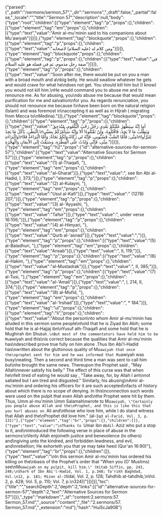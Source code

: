{"parsed":{"_path":"/sermons/sermon_57","_dir":"sermons","_draft":false,"_partial":false,"_locale":"","title":"Sermon 57","description":null,"body":{"type":"root","children":[{"type":"element","tag":"p","props":{},"children":[{"type":"element","tag":"em","props":{},"children":[{"type":"text","value":"Amir al-mu'minin said to his companions about Mu'awiyah"}]}]},{"type":"element","tag":"blockquote","props":{},"children":[{"type":"element","tag":"p","props":{},"children":[{"type":"text","value":"ومن كلام له (عليه السلام) لاصحابه"}]}]},{"type":"element","tag":"blockquote","props":{},"children":[{"type":"element","tag":"p","props":{},"children":[{"type":"text","value":"في صفة رجل مذموم، ثم في فضله هو عليه السلام"}]}]},{"type":"element","tag":"p","props":{},"children":[{"type":"text","value":"Soon after me, there would be put on you a man with a broad mouth and a\nbig belly. He would swallow whatever he gets and would crave for what he\ndoes not get. You should kill him but (I know) you would not kill him.\nHe would command you to abuse me and to renounce me. As for abusing, you\ndo abuse me because that would mean purification for me and salvation\nfor you. As regards renunciation, you should not renounce me because I\nhave been born on the natural religion (Islam) and was foremost in\naccepting it as well as in Hijrah ( migrating from Mecca to\nMedina)."}]},{"type":"element","tag":"blockquote","props":{},"children":[{"type":"element","tag":"p","props":{},"children":[{"type":"text","value":"أما إنِّهُ سِيَظْهَرُ عَلَيْكُمْ بَعْدِي رَجُلٌ رَحْبُ الْبُلْعُومِ، مُنْدَحِقُ الْبَطْنِ، يَأْكُلُ مَا يَجِدُ،\nوَيَطْلُبُ مَا لاَ يَجِدُ، فَاقْتُلُوهُ، وَلَنْ تَقْتُلُوهُ! أَلاَ وَإِنَّهُ سَيَأْمُرُكُمْ بِسَبِّي وَالْبَرَاءَةِ\nمِنِّي; فَأَمَّا السَّبُّ فَسُبُّونِي، فَإِنَّهُ لي زَكَاةٌ،وَلَكُمْ نَجَاةٌ; وَأَمَّا الْبَرَاءَةُ فَلاَ\nتَتَبَرَّأُوا مِنِّي، فَإِنِّي وَلِدْتُ عَلَى الْفِطْرَةِ، وَسَبَقْتُ إِلَى الاْيمَانِ وَالْهِجْرَةِ."}]}]},{"type":"element","tag":"h2","props":{"id":"alternative-sources-for-sermon-57"},"children":[{"type":"text","value":"Alternative Sources for Sermon 57"}]},{"type":"element","tag":"p","props":{},"children":[{"type":"text","value":"(1) al-Thaqafi, "},{"type":"element","tag":"em","props":{},"children":[{"type":"text","value":"al-Gharat"}]},{"type":"text","value":", see Ibn Abi al-Hadid, I, 373;"}]},{"type":"element","tag":"p","props":{},"children":[{"type":"text","value":"(2) al-Kulayni, "},{"type":"element","tag":"em","props":{},"children":[{"type":"text","value":"Usul al-Kafi"}]},{"type":"text","value":" (1278) 207;"}]},{"type":"element","tag":"p","props":{},"children":[{"type":"text","value":"(3) al-'Ayyashi, "},{"type":"element","tag":"em","props":{},"children":[{"type":"text","value":"Tafsir"}]},{"type":"text","value":", under verse 16:106;"}]},{"type":"element","tag":"p","props":{},"children":[{"type":"text","value":"(4) al-Himyari, "},{"type":"element","tag":"em","props":{},"children":[{"type":"text","value":"Qurb al-'asnad"}]},{"type":"text","value":";"}]},{"type":"element","tag":"p","props":{},"children":[{"type":"text","value":"(5) al-Baladhuri, "},{"type":"element","tag":"em","props":{},"children":[{"type":"text","value":"Ansab"}]},{"type":"text","value":", II, 119;"}]},{"type":"element","tag":"p","props":{},"children":[{"type":"text","value":"(6) al-Hakim, "},{"type":"element","tag":"em","props":{},"children":[{"type":"text","value":"al-Mustadrak"}]},{"type":"text","value":", II, 385;"}]},{"type":"element","tag":"p","props":{},"children":[{"type":"text","value":"(7) al-Tusi, "},{"type":"element","tag":"em","props":{},"children":[{"type":"text","value":"al-'Amali"}]},{"type":"text","value":", I, 214, II, 374;"}]},{"type":"element","tag":"p","props":{},"children":[{"type":"text","value":"(8) al-Mufid, "},{"type":"element","tag":"em","props":{},"children":[{"type":"text","value":"al-'Irshad"}]},{"type":"text","value":", * 184."}]},{"type":"element","tag":"ul","props":{},"children":[{"type":"element","tag":"li","props":{},"children":[{"type":"text","value":"About the person\nto whom Amir al-mu'minin has alluded in this sermon some people\nhold that he is Ziyad ibn Abih; some hold that he is al-Hajjaj ibn\nYusuf ath-Thaqafi and some hold that he is Mughirah ibn Shu`bah.\nBut most of the commentators have held him to be Mu`awiyah and this\nis correct because the qualities that Amir al-mu'minin has\ndescribed prove true fully on him alone .Thus Ibn Abi'l-Hadid has\nwritten about the gluttonous quality of Mu`awiyah that once the\nprophet sent for him and he was informed that Mu`awiyah was busy\neating. Then a second and third time a man was sent to call him but\nhe brought the same news. Thereupon the Prophet said , \"May Allah\nnever satisfy his belly.\" The effect of this curse was that when he\nfelt tired of eating he would say , \"Take away, for, by Allah I am\nnot satiated but I am tired and disgusted.\" Similarly, his abusing\nAmir al-mu'minin and ordering his officers for it are such accepted\nfacts of history about which there is no scope of denying. In this\nconnection such words were used on the pulpit that even Allah and\nthe Prophet were hit by them. Thus, Umm al-mu'minin Umm Salamah\nwrote to Mu`awiyah, \"Certainly you people abuse Allah and the\nProphet, and this is like this that you hurl abuses on `Ali and\nthose who love him, while I do stand witness that Allah and the\nProphet did love him.\" (al-`Iqd al-Farid, Vol. 3, p. 131)"},{"type":"element","tag":"br","props":{},"children":[]},{"type":"text","value":"\nThanks to `Umar ibn `Abdil-`Aziz who put a stop to it, and\nintroduced the following verse in place of abuse in the sermons:\nVerily Allah enjoineth justice and benevolence (to others) and\ngiving unto the kindred, and forbidden lewdness, and evil, and\nrebellion; He exhorteth you that ye may take heed (Qur'an 16:90)"},{"type":"element","tag":"br","props":{},"children":[]},{"type":"text","value":"\nIn this sermon Amir al-mu'minin has ordered his killing on the\nbasis of the Prophet's order that \"When you (O' Muslims) see\nMu`awiyah on my pulpit, kill him.\" (Kitab Siffin, pp. 243, 248;\nSharh of Ibn Abi'l-Hadid, Vol. 1, p.348; Ta'rikh Baghdad, Vol.\n12, p. 181; Mizan al-I`tidal, Vol. 2, p. 128; Tahdhib at-tahdhib,\nVol. 2, p. 428; Vol. 5, p. 110; Vol. 7, p.\n324)]"}]}]}],"toc":{"title":"","searchDepth":2,"depth":2,"links":[{"id":"alternative-sources-for-sermon-57","depth":2,"text":"Alternative Sources for Sermon 57"}]}},"_type":"markdown","_id":"content:2.sermons:57. Sermon_57.md","_source":"content","_file":"2.sermons/57. Sermon_57.md","_extension":"md"},"hash":"Hui5cJa90B"}